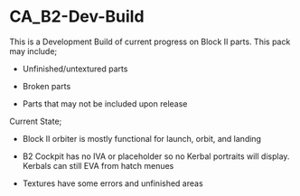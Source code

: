 # CA_B2-Dev-Build

This is a Development Build of current progress on Block II parts.
This pack may include;

- Unfinished/untextured parts

- Broken parts

- Parts that may not be included upon release


Current State;

- Block II orbiter is mostly functional for launch, orbit, and landing

- B2 Cockpit has no IVA or placeholder so no Kerbal portraits will display. Kerbals can still EVA from hatch menues

- Textures have some errors and unfinished areas
